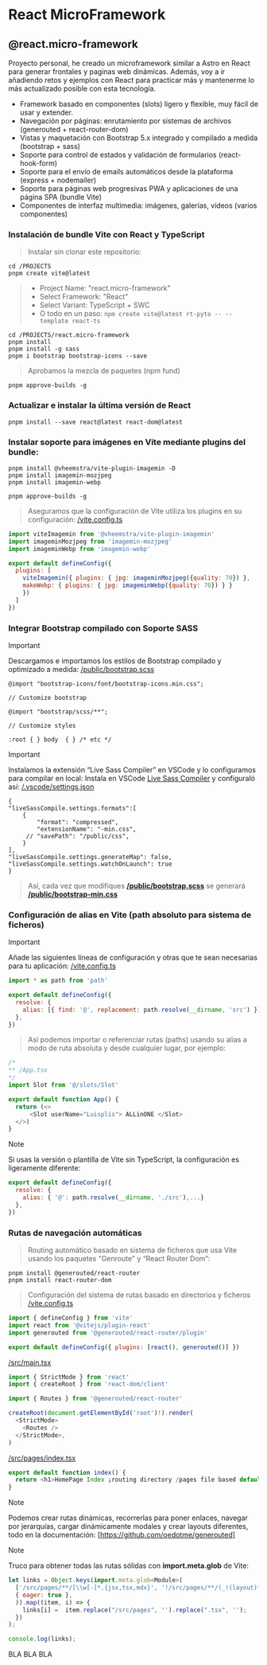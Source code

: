 # React MicroFramework
## @react.micro-framework
Proyecto personal, he creado un microframework similar a Astro en React para generar frontales y paginas web dinámicas.
Además, voy a ir añadiendo retos y ejemplos con React para practicar más y mantenerme lo más actualizado posible con esta tecnología.
- Framework basado en componentes (slots) ligero y flexible, muy fácil de usar y extender.
- Navegación por páginas: enrutamiento por sistemas de archivos (generouted + react-router-dom)
- Vistas y maquetación con Bootstrap 5.x integrado y compilado a medida (bootstrap + sass)
- Soporte para control de estados y validación de formularios (react-hook-form)
- Soporte para el envío de emails automáticos desde la plataforma (express + nodemailer)
- Soporte para páginas web progresivas PWA y aplicaciones de una página SPA (bundle Vite)
- Componentes de interfaz multimedia: imágenes, galerías, vídeos (varios componentes)


### Instalación de bundle Vite con React y TypeScript
> Instalar sin clonar este repositorio:
```
cd /PROJECTS
pnpm create vite@latest
```
> - Project Name: "react.micro-framework" 
> - Select Framework: "React" 
> - Select Variant: TypeScript + SWC
> - O todo en un paso: ``npm create vite@latest rt-pyto -- --template react-ts``
```
cd /PROJECTS/react.micro-framework
pnpm install
pnpm install -g sass
pnpm i bootstrap bootstrap-icons --save
```
> Aprobamos la mezcla de paquetes (npm fund)
```
pnpm approve-builds -g
```


### Actualizar e instalar la última versión de React
```
pnpm install --save react@latest react-dom@latest
```


### Instalar soporte para imágenes en Vite mediante plugins del bundle:
```
pnpm install @vheemstra/vite-plugin-imagemin -D
pnpm install imagemin-mozjpeg
pnpm install imagemin-webp

pnpm approve-builds -g
```
> Aseguramos que la configuración de Vite utiliza los plugins en su configuración:
[/vite.config.ts](/vite.config.ts) 
```javascript
import viteImagemin from '@vheemstra/vite-plugin-imagemin'
import imageminMozjpeg from 'imagemin-mozjpeg'
import imageminWebp from 'imagemin-webp'

export default defineConfig({
  plugins: [
    viteImagemin({ plugins: { jpg: imageminMozjpeg({quality: 70}) },
    makeWebp: { plugins: { jpg: imageminWebp({quality: 70}) } }
    })
  ]
})
```


### Integrar Bootstrap compilado con Soporte SASS
> [!IMPORTANT]
> Descargamos e importamos los estilos de Bootstrap compilado y optimizado a medida:
[/public/bootstrap.scss](/public/bootstrap.scss)
```
@import "bootstrap-icons/font/bootstrap-icons.min.css";

// Customize bootstrap

@import "bootstrap/scss/**";

// Customize styles

:root { } body  { } /* etc */
```
> [!IMPORTANT]
> Instalamos la extensión “Live Sass Compiler” en VSCode y lo configuramos para compilar en local:
> Instala en VSCode [Live Sass Compiler](https://marketplace.visualstudio.com/items?itemName=glenn2223.live-sass) y configuraló así: [/.vscode/settings.json](/.vscode/settings.json)
```
{
"liveSassCompile.settings.formats":[
    {
        "format": "compressed", 
        "extensionName": "-min.css", 
     // "savePath": "/public/css", 
    }
],
"liveSassCompile.settings.generateMap": false, 
"liveSassCompile.settings.watchOnLaunch": true
}
```
> Así, cada vez que modifiques **[/public/bootstrap.scss](/public/bootstrap.scss)** se generará **[/public/bootstrap-min.css](/public/bootstrap-min.css)**


### Configuración de alias en Vite (path absoluto para sistema de ficheros)
> [!IMPORTANT]
> Añade las siguientes líneas de configuración y otras que te sean necesarias para tu aplicación:
[/vite.config.ts](/vite.config.ts)
```javascript
import * as path from 'path'

export default defineConfig({
  resolve: {
    alias: [{ find: '@', replacement: path.resolve(__dirname, 'src') }],
  },
})
```
> Así podemos importar o referenciar rutas (paths) usando su alias a modo de ruta absoluta y desde cualquier lugar, por ejemplo:
```javascript
/*
** /App.tsx
*/
import Slot from '@/slots/Slot'

export default function App() {
  return (<>
      <Slot userName="Luisplis"> ALLinONE </Slot>
  </>)
}
```
> [!NOTE]
> Si usas la versión o plantilla de Vite sin TypeScript, la configuración es ligeramente diferente:
```javascript
export default defineConfig({
  resolve: {
    alias: { '@': path.resolve(__dirname, './src'),...}
  },
})
```


### Rutas de navegación automáticas
> Routing automático basado en sistema de ficheros que usa Vite usando los paquetes "Genroute" y “React Router Dom”:
```
pnpm install @generouted/react-router
pnpm install react-router-dom
```
> Configuración del sistema de rutas basado en directorios y ficheros
[/vite.config.ts](/vite.config.ts)
```javascript
import { defineConfig } from 'vite'
import react from '@vitejs/plugin-react'
import generouted from '@generouted/react-router/plugin'

export default defineConfig({ plugins: [react(), generouted()] })
```
[/src/main.tsx](/src/main.tsx)
```javascript
import { StrictMode } from 'react'
import { createRoot } from 'react-dom/client'

import { Routes } from '@generouted/react-router'

createRoot(document.getElementById('root')!).render(
  <StrictMode>
    <Routes />
  </StrictMode>,
)
```
[/src/pages/index.tsx](/src/pages/index.tsx)
```javascript
export default function index() {
  return <h1>HomePage Index ¡routing directory /pages file based default!</h1>
}
```
> [!NOTE]
> Podemos crear rutas dinámicas, recorrerlas para poner enlaces, navegar por jerarquías, cargar dinámicamente modales y crear layouts diferentes, todo en la documentación:
> [https://github.com/oedotme/generouted]

> [!NOTE]
> Truco para obtener todas las rutas sólidas con **import.meta.glob** de Vite:
```javascript
let links = Object.keys(import.meta.glob<Module>(
  ['/src/pages/**/[\\w[-]*.{jsx,tsx,mdx}', '!/src/pages/**/(_!(layout)*(/*)?|_app|404)*'],
  { eager: true },
  )).map((item, i) => { 
    links[i] =  item.replace("/src/pages", '').replace(".tsx", ''); 
  })
);

console.log(links);
```

BLA BLA BLA

